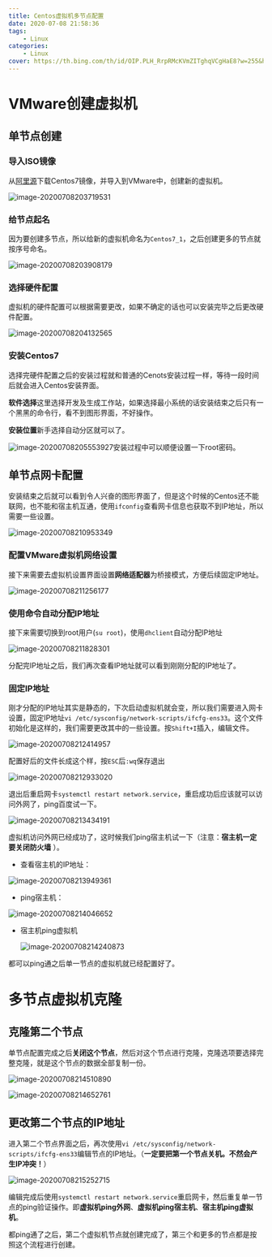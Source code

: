 ```yaml
---
title: Centos虚拟机多节点配置
date: 2020-07-08 21:58:36
tags:
	- Linux
categories:
	- Linux
cover: https://th.bing.com/th/id/OIP.PLH_RrpRMcKVmZITghqVCgHaE8?w=255&h=180&c=7&r=0&o=5&dpr=1.5&pid=1.7
---
```


# VMware创建虚拟机

## 单节点创建

### 导入ISO镜像

从[阿里源](https://mirrors.aliyun.com/centos/7/isos/x86_64/)下载Centos7镜像，并导入到VMware中，创建新的虚拟机。

![image-20200708203719531](http://img.peterli.club/img/image-20200708203719531.png)

### 给节点起名

因为要创建多节点，所以给新的虚拟机命名为`Centos7_1`，之后创建更多的节点就按序号命名。

![image-20200708203908179](http://img.peterli.club/img/image-20200708203908179.png)

### 选择硬件配置

虚拟机的硬件配置可以根据需要更改，如果不确定的话也可以安装完毕之后更改硬件配置。

![image-20200708204132565](http://img.peterli.club/img/image-20200708204132565.png)

### 安装Centos7

选择完硬件配置之后的安装过程就和普通的Cenots安装过程一样，等待一段时间后就会进入Centos安装界面。

**软件选择**这里选择开发及生成工作站，如果选择最小系统的话安装结束之后只有一个黑黑的命令行，看不到图形界面，不好操作。

**安装位置**新手选择自动分区就可以了。

![image-20200708205553927](http://img.peterli.club/img/image-20200708205553927.png)安装过程中可以顺便设置一下root密码。

## 单节点网卡配置

安装结束之后就可以看到令人兴奋的图形界面了，但是这个时候的Centos还不能联网，也不能和宿主机互通，使用`ifconfig`查看网卡信息也获取不到IP地址，所以需要一些设置。

![image-20200708210953349](http://img.peterli.club/img/image-20200708210953349.png)

### 配置VMware虚拟机网络设置

接下来需要去虚拟机设置界面设置**网络适配器**为桥接模式，方便后续固定IP地址。

![image-20200708211256177](http://img.peterli.club/img/image-20200708211256177.png)

### 使用命令自动分配IP地址

接下来需要切换到root用户(`su root`)，使用`dhclient`自动分配IP地址

![image-20200708211828301](http://img.peterli.club/img/image-20200708211828301.png)

分配完IP地址之后，我们再次查看IP地址就可以看到刚刚分配的IP地址了。

### 固定IP地址

刚才分配的IP地址其实是静态的，下次启动虚拟机就会变，所以我们需要进入网卡设置，固定IP地址`vi /etc/sysconfig/network-scripts/ifcfg-ens33`。这个文件初始化是这样的，我们需要更改其中的一些设置。按`Shift+I`插入，编辑文件。

![image-20200708212414957](http://img.peterli.club/img/image-20200708212414957.png)

配置好后的文件长成这个样，按`ESC`后`:wq`保存退出

![image-20200708212933020](http://img.peterli.club/img/image-20200708212933020.png)

退出后重启网卡`systemctl restart network.service`，重启成功后应该就可以访问外网了，ping百度试一下。

![image-20200708213434191](http://img.peterli.club/img/image-20200708213434191.png)

虚拟机访问外网已经成功了，这时候我们ping宿主机试一下（注意：**宿主机一定要关闭防火墙** ）。

* 查看宿主机的IP地址：

![image-20200708213949361](http://img.peterli.club/img/image-20200708213949361.png)

* ping宿主机：

![image-20200708214046652](http://img.peterli.club/img/image-20200708214046652.png)

* 宿主机ping虚拟机

  ![image-20200708214240873](http://img.peterli.club/img/image-20200708214240873.png)

都可以ping通之后单一节点的虚拟机就已经配置好了。

# 多节点虚拟机克隆

## 克隆第二个节点

单节点配置完成之后**关闭这个节点**，然后对这个节点进行克隆，克隆选项要选择完整克隆，就是这个节点的数据全部复制一份。

![image-20200708214510890](http://img.peterli.club/img/image-20200708214510890.png)

![image-20200708214652761](http://img.peterli.club/img/image-20200708214652761.png)

## 更改第二个节点的IP地址

进入第二个节点界面之后，再次使用`vi /etc/sysconfig/network-scripts/ifcfg-ens33`编辑节点的IP地址。（**一定要把第一个节点关机。不然会产生IP冲突！**）

![image-20200708215252715](http://img.peterli.club/img/image-20200708215252715.png)

编辑完成后使用`systemctl restart network.service`重启网卡，然后重复单一节点的ping验证操作。即**虚拟机ping外网**、**虚拟机ping宿主机**、**宿主机ping虚拟机**。

都ping通了之后，第二个虚拟机节点就创建完成了，第三个和更多的节点都是按照这个流程进行创建。